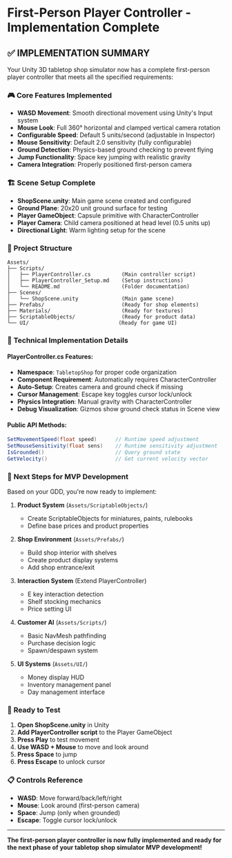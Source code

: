 # First-Person Player Controller - Implementation Complete

## ✅ IMPLEMENTATION SUMMARY

Your Unity 3D tabletop shop simulator now has a complete first-person player controller that meets all the specified requirements:

### 🎮 **Core Features Implemented**
- **WASD Movement**: Smooth directional movement using Unity's Input system
- **Mouse Look**: Full 360° horizontal and clamped vertical camera rotation
- **Configurable Speed**: Default 5 units/second (adjustable in Inspector)
- **Mouse Sensitivity**: Default 2.0 sensitivity (fully configurable)
- **Ground Detection**: Physics-based ground checking to prevent flying
- **Jump Functionality**: Space key jumping with realistic gravity
- **Camera Integration**: Properly positioned first-person camera

### 🏗️ **Scene Setup Complete**
- **ShopScene.unity**: Main game scene created and configured
- **Ground Plane**: 20x20 unit ground surface for testing
- **Player GameObject**: Capsule primitive with CharacterController
- **Player Camera**: Child camera positioned at head level (0.5 units up)
- **Directional Light**: Warm lighting setup for the scene

### 📁 **Project Structure**
```
Assets/
├── Scripts/
│   ├── PlayerController.cs          (Main controller script)
│   ├── PlayerController_Setup.md    (Setup instructions)
│   └── README.md                    (Folder documentation)
├── Scenes/
│   └── ShopScene.unity              (Main game scene)
├── Prefabs/                         (Ready for shop elements)
├── Materials/                       (Ready for textures)
├── ScriptableObjects/               (Ready for product data)
└── UI/                             (Ready for game UI)
```

### 🔧 **Technical Implementation Details**

#### **PlayerController.cs Features:**
- **Namespace**: `TabletopShop` for proper code organization
- **Component Requirement**: Automatically requires CharacterController
- **Auto-Setup**: Creates camera and ground check if missing
- **Cursor Management**: Escape key toggles cursor lock/unlock
- **Physics Integration**: Manual gravity with CharacterController
- **Debug Visualization**: Gizmos show ground check status in Scene view

#### **Public API Methods:**
```csharp
SetMovementSpeed(float speed)      // Runtime speed adjustment
SetMouseSensitivity(float sens)    // Runtime sensitivity adjustment
IsGrounded()                       // Query ground state
GetVelocity()                      // Get current velocity vector
```

### 🎯 **Next Steps for MVP Development**

Based on your GDD, you're now ready to implement:

1. **Product System** (`Assets/ScriptableObjects/`)
   - Create ScriptableObjects for miniatures, paints, rulebooks
   - Define base prices and product properties

2. **Shop Environment** (`Assets/Prefabs/`)
   - Build shop interior with shelves
   - Create product display systems
   - Add shop entrance/exit

3. **Interaction System** (Extend PlayerController)
   - E key interaction detection
   - Shelf stocking mechanics
   - Price setting UI

4. **Customer AI** (`Assets/Scripts/`)
   - Basic NavMesh pathfinding
   - Purchase decision logic
   - Spawn/despawn system

5. **UI Systems** (`Assets/UI/`)
   - Money display HUD
   - Inventory management panel
   - Day management interface

### 🚀 **Ready to Test**

1. **Open ShopScene.unity** in Unity
2. **Add PlayerController script** to the Player GameObject
3. **Press Play** to test movement
4. **Use WASD + Mouse** to move and look around
5. **Press Space** to jump
6. **Press Escape** to unlock cursor

### 📋 **Controls Reference**
- **WASD**: Move forward/back/left/right
- **Mouse**: Look around (first-person camera)
- **Space**: Jump (only when grounded)
- **Escape**: Toggle cursor lock/unlock

---

**The first-person player controller is now fully implemented and ready for the next phase of your tabletop shop simulator MVP development!**
